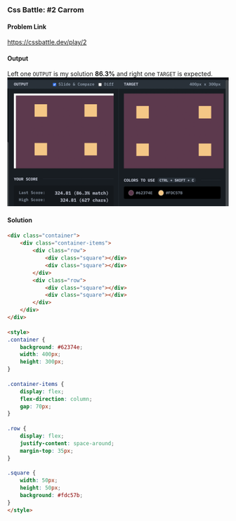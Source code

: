 ### Css Battle: #2 Carrom
#### Problem Link
  https://cssbattle.dev/play/2
 #### Output 
Left one `OUTPUT` is my solution **86.3%** and right one `TARGET` is expected.
 ![Carrom output](Screenshot%202022-07-17%20at%203.33.11%20AM.png)
#### Solution

```Html
<div class="container">
	<div class="container-items">
		<div class="row">
			<div class="square"></div>
			<div class="square"></div>
		</div>
		<div class="row">
			<div class="square"></div>
			<div class="square"></div>
		</div>
	</div>
</div>

<style>
.container {
	background: #62374e;
	width: 400px;
	height: 300px;
}

.container-items {
	display: flex;
	flex-direction: column;
	gap: 70px;
}

.row {
	display: flex;
	justify-content: space-around;
	margin-top: 35px;
}

.square {
	width: 50px;
	height: 50px;
	background: #fdc57b;
}
</style>
```
